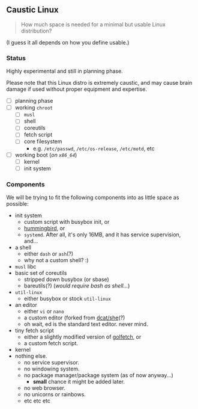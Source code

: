## Caustic Linux

> How much space is needed for a minimal but usable Linux distribution?

(I guess it all depends on how you define usable.)

### Status

Highly experimental and still in planning phase.

Please note that this Linux distro is extremely caustic, and may cause brain
damage if used without proper equipment and expertise.

- [ ] planning phase
- [ ] working `chroot`
	- [ ] `musl`
	- [ ] shell
	- [ ] coreutils
	- [ ] fetch script
	- [ ] core filesystem
		- e.g. `/etc/passwd`, `/etc/os-release`, `/etc/motd`, etc
- [ ] working boot (*on `x86_64`*)
	- [ ] kernel
	- [ ] init system

### Components

We will be trying to fit the following components into as little space as
possible:

- init system
	- custom script with busybox init, or
	- [hummingbird](https://github.com/Sweets/hummingbird), or
	- `systemd`. After all, it's only 16MB, and it has service supervision, and...
- a shell
	- either `dash` or `ash`(?)
	- why not a custom shell? :)
- `musl` libc
- basic set of coreutils
	- stripped down busybox (or sbase)
	- bareutils(?) (*would require bash as shell...*)
- `util-linux`
	- either busybox or stock `util-linux`
- an editor
	- either `vi` or `nano`
	- a custom editor (forked from [dcat/she](https://github.com/dcat/she)(?)
	- oh wait, ed is the standard text editor. never mind.
- tiny fetch script
	- either a slightly modified version of
	[golfetch](https://github.com/dylanaraps/golfetch), or
	- a custom fetch script.
- kernel
- nothing else.
	- no service supervisor.
	- no windowing system.
	- no package manager/package system (as of now anyway...)
		- **small** chance it might be added later.
	- no web browser.
	- no unicorns or rainbows.
	- etc etc etc
